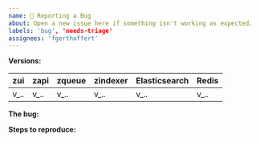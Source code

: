 ```yaml
---
name: 🐛 Reporting a Bug
about: Open a new issue here if something isn't working as expected.
labels: 'bug', 'needs-triage'
assignees: 'fgerthoffert'
---
```


**Versions:**
<!--
To the best of your knowledge, please detail the versions you are running.
-->

| zui | zapi | zqueue | zindexer | Elasticsearch | Redis|
| --- | --- | --- | --- | --- | --- |
| v_._._ | v_._._ | v_._._ | v_._._ | v_._._ | v_._._ |


**The bug:**
<!--
Please describe here:
 - What is happening
 - What should be happening
 - Any additional details you feel would help better understand the problem
-->

**Steps to reproduce:**
<!--
A very important step into fixing the defect is to understand how to consistently reproduce. 
Please describe here all steps that leads to the apparition of the bug
-->

